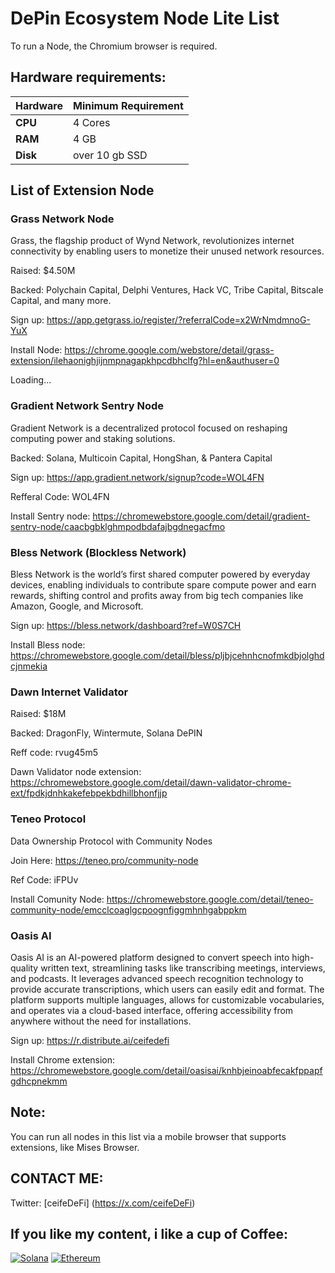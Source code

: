 # DePin Ecosystem Node Lite List

To run a Node, the Chromium browser is required.

## Hardware requirements:

| **Hardware** | **Minimum Requirement** |
|--------------|-------------------------|
| **CPU**      | 4 Cores                 |
| **RAM**      | 4 GB                    | 
| **Disk**     | over 10 gb SSD          |

## List of Extension Node

### Grass Network Node

Grass, the flagship product of Wynd Network, revolutionizes internet connectivity by enabling users to monetize their unused network resources.

Raised: $4.50M 

Backed: Polychain Capital, Delphi Ventures, Hack VC, Tribe Capital, Bitscale Capital, and many more.

Sign up: https://app.getgrass.io/register/?referralCode=x2WrNmdmnoG-YuX

Install Node: https://chrome.google.com/webstore/detail/grass-extension/ilehaonighjijnmpnagapkhpcdbhclfg?hl=en&authuser=0 

<div id="grass-price">Loading...</div>
<script>
    fetch("https://api.coingecko.com/api/v3/simple/price?ids=grass-token&vs_currencies=usd")
        .then(response => response.json())
        .then(data => {
            document.getElementById("grass-price").innerText = `$GRASS: $${data['grass-token'].usd}`;
        });
</script>

### Gradient Network Sentry Node

Gradient Network is a decentralized protocol focused on reshaping computing power and staking solutions.

Backed: Solana, Multicoin Capital, HongShan, & Pantera Capital

Sign up: https://app.gradient.network/signup?code=WOL4FN

Refferal Code: WOL4FN

Install Sentry node: https://chromewebstore.google.com/detail/gradient-sentry-node/caacbgbklghmpodbdafajbgdnegacfmo

### Bless Network (Blockless Network)

Bless Network is the world’s first shared computer powered by everyday devices, enabling individuals to contribute spare compute power and earn rewards, shifting control and profits away from big tech companies like Amazon, Google, and Microsoft.

Sign up: https://bless.network/dashboard?ref=W0S7CH

Install Bless node: https://chromewebstore.google.com/detail/bless/pljbjcehnhcnofmkdbjolghdcjnmekia

### Dawn Internet Validator

Raised: $18M

Backed: DragonFly, Wintermute, Solana DePIN

Reff code: rvug45m5

Dawn Validator node extension: https://chromewebstore.google.com/detail/dawn-validator-chrome-ext/fpdkjdnhkakefebpekbdhillbhonfjjp

### Teneo Protocol

Data Ownership Protocol with Community Nodes

Join Here: https://teneo.pro/community-node

Ref Code: iFPUv

Install Comunity Node: https://chromewebstore.google.com/detail/teneo-community-node/emcclcoaglgcpoognfiggmhnhgabppkm

### Oasis AI

Oasis AI is an AI-powered platform designed to convert speech into high-quality written text, streamlining tasks like transcribing meetings, interviews, and podcasts. It leverages advanced speech recognition technology to provide accurate transcriptions, which users can easily edit and format. The platform supports multiple languages, allows for customizable vocabularies, and operates via a cloud-based interface, offering accessibility from anywhere without the need for installations.

Sign up: https://r.distribute.ai/ceifedefi

Install Chrome extension: https://chromewebstore.google.com/detail/oasisai/knhbjeinoabfecakfppapfgdhcpnekmm

## Note:

You can run all nodes in this list via a mobile browser that supports extensions, like Mises Browser.

## CONTACT ME:

Twitter: [ceifeDeFi] (https://x.com/ceifeDeFi)

## If you like my content, i like a cup of Coffee:

[![Solana](https://img.shields.io/badge/Solana-FzmUjTWD3D8LnT4J4vKXjsWt7fkfs7LSMjqfnsYWE7Gt-BE94C3.svg)](https://explorer.solana.com/address/FzmUjTWD3D8LnT4J4vKXjsWt7fkfs7LSMjqfnsYWE7Gt)
[![Ethereum](https://img.shields.io/badge/Ethereum-0x5bbc45d7a94718a69c44c4c03834172a4d4ae5ee-4B9E2F.svg)](https://etherscan.io/address/0x5bbc45d7a94718a69c44c4c03834172a4d4ae5ee)

